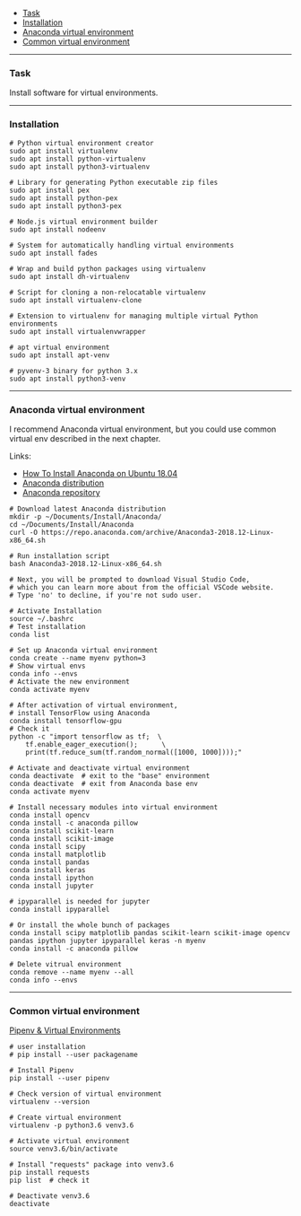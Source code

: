    - [Task](#task)
   - [Installation](#installation)
   - [Anaconda virtual environment](#anaconda)
   - [Common virtual environment](#venv)

---
### <a name="task" />Task

Install software for virtual environments.

---
### <a name="installation" />Installation

```shell
# Python virtual environment creator
sudo apt install virtualenv
sudo apt install python-virtualenv
sudo apt install python3-virtualenv

# Library for generating Python executable zip files
sudo apt install pex
sudo apt install python-pex
sudo apt install python3-pex

# Node.js virtual environment builder
sudo apt install nodeenv

# System for automatically handling virtual environments
sudo apt install fades

# Wrap and build python packages using virtualenv
sudo apt install dh-virtualenv

# Script for cloning a non-relocatable virtualenv
sudo apt install virtualenv-clone

# Extension to virtualenv for managing multiple virtual Python environments
sudo apt install virtualenvwrapper

# apt virtual environment
sudo apt install apt-venv

# pyvenv-3 binary for python 3.x
sudo apt install python3-venv
```

---
### <a name="anaconda" />Anaconda virtual environment

I recommend Anaconda virtual environment, but you could use common virtual env
described in the next chapter.

Links:
   - [How To Install Anaconda on Ubuntu 18.04](https://www.digitalocean.com/community/tutorials/how-to-install-anaconda-on-ubuntu-18-04-quickstart)
   - [Anaconda distribution](https://www.anaconda.com/distribution)
   - [Anaconda repository](https://repo.anaconda.com/archive)

```shell
# Download latest Anaconda distribution
mkdir -p ~/Documents/Install/Anaconda/
cd ~/Documents/Install/Anaconda
curl -O https://repo.anaconda.com/archive/Anaconda3-2018.12-Linux-x86_64.sh

# Run installation script
bash Anaconda3-2018.12-Linux-x86_64.sh

# Next, you will be prompted to download Visual Studio Code,
# which you can learn more about from the official VSCode website.
# Type 'no' to decline, if you're not sudo user.

# Activate Installation
source ~/.bashrc
# Test installation
conda list

# Set up Anaconda virtual environment
conda create --name myenv python=3
# Show virtual envs
conda info --envs
# Activate the new environment
conda activate myenv

# After activation of virtual environment,
# install TensorFlow using Anaconda
conda install tensorflow-gpu
# Check it
python -c "import tensorflow as tf;  \
    tf.enable_eager_execution();      \
    print(tf.reduce_sum(tf.random_normal([1000, 1000])));"

# Activate and deactivate virtual environment
conda deactivate  # exit to the "base" environment
conda deactivate  # exit from Anaconda base env
conda activate myenv

# Install necessary modules into virtual environment
conda install opencv
conda install -c anaconda pillow
conda install scikit-learn
conda install scikit-image
conda install scipy
conda install matplotlib
conda install pandas
conda install keras
conda install ipython
conda install jupyter

# ipyparallel is needed for jupyter
conda install ipyparallel

# Or install the whole bunch of packages
conda install scipy matplotlib pandas scikit-learn scikit-image opencv pandas ipython jupyter ipyparallel keras -n myenv
conda install -c anaconda pillow

# Delete vitrual environment
conda remove --name myenv --all
conda info --envs
```

---
### <a name="venv" />Common virtual environment

[Pipenv & Virtual Environments](https://docs.python-guide.org/dev/virtualenvs)

```shell
# user installation
# pip install --user packagename

# Install Pipenv
pip install --user pipenv

# Check version of virtual environment
virtualenv --version

# Create virtual environment
virtualenv -p python3.6 venv3.6

# Activate virtual environment
source venv3.6/bin/activate

# Install "requests" package into venv3.6
pip install requests
pip list  # check it

# Deactivate venv3.6
deactivate
```
